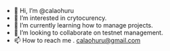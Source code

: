 - 👋 Hi, I’m @calaohuru
- 👀 I’m interested in crytocurency.
- 🌱 I’m currently learning how to manage projects.
- 💞️ I’m looking to collaborate on testnet management.
- 📫 How to reach me . calaohuru@gmail.com

<!---
calaohuru/calaohuru is a ✨ special ✨ repository because its `README.md` (this file) appears on your GitHub profile.
You can click the Preview link to take a look at your changes.
--->
